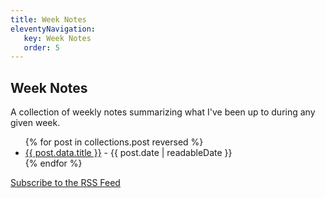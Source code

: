 ```yaml
---
title: Week Notes
eleventyNavigation:
   key: Week Notes
   order: 5
---
```

<h2>Week Notes</h2>
A collection of weekly notes summarizing what I've been up to during any given week.
<ul>
{% for post in collections.post reversed %}
<li><a href="{{post.url}}">{{ post.data.title }}</a> - {{ post.date | readableDate }}</li>
{% endfor %}
</ul>
<a href="/feed/feed.xml">Subscribe to the RSS Feed</a>
